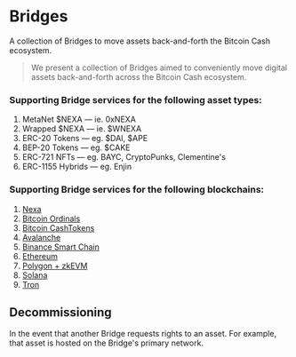 # Bridges

A collection of Bridges to move assets back-and-forth the Bitcoin Cash ecosystem.

> We present a collection of Bridges aimed to conveniently move digital assets back-and-forth across the Bitcoin Cash ecosystem.

### Supporting Bridge services for the following asset types:

1. MetaNet $NEXA — ie. 0xNEXA
0. Wrapped $NEXA — ie. $WNEXA
0. ERC-20 Tokens — eg. $DAI, $APE
0. BEP-20 Tokens — eg. $CAKE
0. ERC-721  NFTs — eg. BAYC, CryptoPunks, Clementine's
0. ERC-1155 Hybrids — eg. Enjin

### Supporting Bridge services for the following blockchains:

1. [Nexa](https://nexa.org)
0. [Bitcoin Ordinals](https://ordinals.org)
0. [Bitcoin CashTokens](https://cashtokens.org)
0. [Avalanche](https://avax.exchange)
0. [Binance Smart Chain](https://www.bnbchain.org)
0. [Ethereum](https://ethereum.org)
0. [Polygon + zkEVM](https://polygon.technology/polygon-zkevm)
0. [Solana](https://solana.com)
0. [Tron](https://tron.network)

## Decommissioning

In the event that another Bridge requests rights to an asset. For example, that asset is hosted on the Bridge's primary network.
